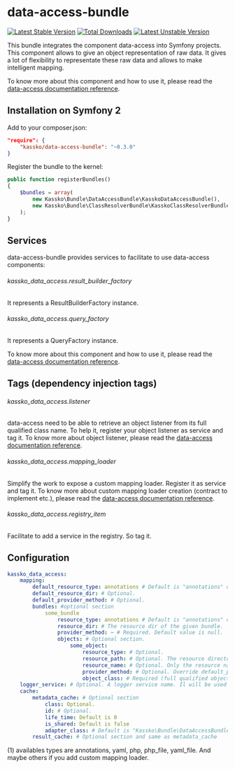 data-access-bundle
==================

[![Latest Stable Version](https://poser.pugx.org/kassko/data-access-bundle/v/stable.png)](https://packagist.org/packages/kassko/data-access-bundle)
[![Total Downloads](https://poser.pugx.org/kassko/data-access-bundle/downloads.png)](https://packagist.org/packages/kassko/data-access-bundle)
[![Latest Unstable Version](https://poser.pugx.org/kassko/data-access-bundle/v/unstable.png)](https://packagist.org/packages/kassko/data-access-bundle)

This bundle integrates the component data-access into Symfony projects. This component allows to give an object representation of raw data. It gives a lot of flexibility to representate these raw data and allows to make intelligent mapping.

To know more about this component and how to use it, please read the [data-access documentation reference](https://github.com/kassko/data-access/blob/master/README.md).

Installation on Symfony 2
----------------

Add to your composer.json:
```json
"require": {
    "kassko/data-access-bundle": "~0.3.0"
}
```

Register the bundle to the kernel:
```php
public function registerBundles()
{
    $bundles = array(
        new Kassko\Bundle\DataAccessBundle\KasskoDataAccessBundle(),
        new Kassko\Bundle\ClassResolverBundle\KasskoClassResolverBundle(),
    );
}
```

Services
----------
data-access-bundle provides services to facilitate to use data-access components:

###### kassko_data_access.result_builder_factory
It represents a ResultBuilderFactory instance.

###### kassko_data_access.query_factory
It represents a QueryFactory instance.

To know more about this component and how to use it, please read the [data-access documentation reference](https://github.com/kassko/data-access/blob/master/README.md).

Tags (dependency injection tags)
----------
###### kassko_data_access.listener
data-access need to be able to retrieve an object listener from its full qualified class name. To help it, register your object listener as service and tag it.
To know more about object listener, please read the [data-access documentation reference](https://github.com/kassko/data-access/blob/master/README.md).

###### kassko_data_access.mapping_loader
Simplify the work to expose a custom mapping loader. Register it as service and tag it.
To know more about custom mapping loader creation (contract to implement etc.), please read the [data-access documentation reference](https://github.com/kassko/data-access/blob/master/README.md).

###### kassko_data_access.registry_item
Facilitate to add a service in the registry. So tag it.

Configuration
----------
```yaml
kassko_data_access:
    mapping:
        default_resource_type: annotations # Default is "annotations" or other type (1).
        default_resource_dir: # Optional.
        default_provider_method: # Optional.
        bundles: #optional section
            some_bundle
                resource_type: annotations # Default is "annotations" or other type (1).
                resource_dir: # The resource dir of the given bundle.
                provider_method: ~ # Required. Default value is null.
                objects: # Optional section.
                    some_object:
                        resource_type: # Optional.
                        resource_path: # Optional. The resource directory with the resource name. If not defined, data-access fallback to resource_name and prepend to it resource_dir (or default_resource_dir). So if resource_path is not defined, case resource_name and resource_dir (or default_resource_dir) must be defined.
                        resource_name: # Optional. Only the resource name (so without the directory).
                        provider_method: # Optional. Override default_provider_method.
                        object_class: # Required (full qualified object class name).
    logger_service: # Optional. A logger service name. Il will be used for logging in data-access component.
    cache:
        metadata_cache: # Optional section
            class: Optional.
            id: # Optional.
            life_time: Default is 0
            is_shared: Default is false
            adapter_class: # Default is "Kassko\Bundle\DataAccessBundle\Adapter\Cache\DoctrineCacheAdapter"
        result_cache: # Optional section and same as metadata_cache
```
(1) availables types are annotations, yaml, php, php_file, yaml_file.
And maybe others if you add custom mapping loader.
